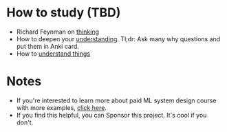 # How to study (TBD)
* Richard Feynman on [thinking](https://www.youtube.com/watch?v=lr8sVailoLw)
* How to deepen your [understanding](http://cognitivemedium.com/srs-mathematics). Tl;dr: Ask many why questions and put them in Anki card. 
* How to [understand things](https://nabeelqu.co/understanding)

# Notes
* If you're interested to learn more about paid ML system design course with more examples, [click here](course.md).
* If you find this helpful, you can Sponsor this project. It's cool if you don't. 